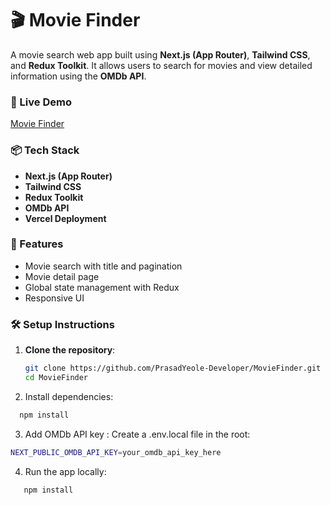 # 🎬 Movie Finder

A movie search web app built using **Next.js (App Router)**, **Tailwind CSS**, and **Redux Toolkit**. It allows users to search for movies and view detailed information using the **OMDb API**.

### 🔗 Live Demo

[Movie Finder](https://movie-finder-one-puce.vercel.app/)

### 📦 Tech Stack

- **Next.js (App Router)**
- **Tailwind CSS**
- **Redux Toolkit**
- **OMDb API**
- **Vercel Deployment**

### 🚀 Features

- Movie search with title and pagination
- Movie detail page
- Global state management with Redux
- Responsive UI

### 🛠️ Setup Instructions

1. **Clone the repository**:

   ```bash
   git clone https://github.com/PrasadYeole-Developer/MovieFinder.git
   cd MovieFinder
   ```

2. Install dependencies:

 ```bash
   npm install
 ```

3. Add OMDb API key : Create a .env.local file in the root:

```bash
NEXT_PUBLIC_OMDB_API_KEY=your_omdb_api_key_here
```

4. Run the app locally:

```bash
   npm install
```


